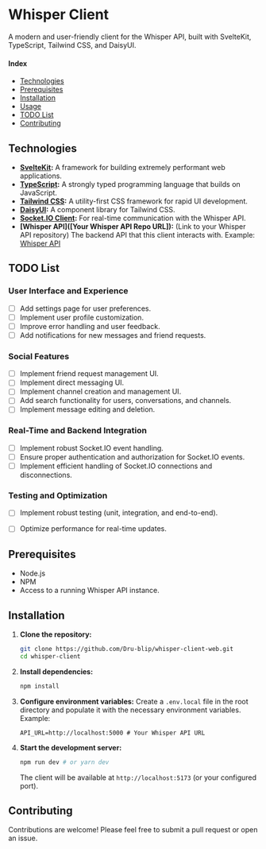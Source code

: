 # Whisper Client
A modern and user-friendly client for the Whisper API, built with SvelteKit, TypeScript, Tailwind CSS, and DaisyUI.

#### Index
-   [Technologies](#technologies)
-   [Prerequisites](#prerequisites)
-   [Installation](#installation)
-   [Usage](#usage)
-   [TODO List](#todo-list)
-   [Contributing](#contributing)

## Technologies
-   **[SvelteKit](https://kit.svelte.dev/):** A framework for building extremely performant web applications.
-   **[TypeScript](https://www.typescriptlang.org/):** A strongly typed programming language that builds on JavaScript.
-   **[Tailwind CSS](https://tailwindcss.com/):** A utility-first CSS framework for rapid UI development.
-   **[DaisyUI](https://daisyui.com/):** A component library for Tailwind CSS.
-   **[Socket.IO Client](https://socket.io/):** For real-time communication with the Whisper API.
-   **[Whisper API]([Your Whisper API Repo URL]):** (Link to your Whisper API repository) The backend API that this client interacts with. Example: [Whisper API](https://github.com/Dru-blip/whisper-api.git)

## TODO List

### User Interface and Experience
-   [ ] Add settings page for user preferences.
-   [ ] Implement user profile customization.
-   [ ] Improve error handling and user feedback.
-   [ ] Add notifications for new messages and friend requests.

### Social Features
-   [ ] Implement friend request management UI.
-   [ ] Implement direct messaging UI.
-   [ ] Implement channel creation and management UI.
-   [ ] Add search functionality for users, conversations, and channels.
-   [ ] Implement message editing and deletion.

### Real-Time and Backend Integration
-   [ ] Implement robust Socket.IO event handling.
-   [ ] Ensure proper authentication and authorization for Socket.IO events.
-   [ ] Implement efficient handling of Socket.IO connections and disconnections.

### Testing and Optimization
-   [ ] Implement robust testing (unit, integration, and end-to-end).
-   [ ] Optimize performance for real-time updates.



## Prerequisites
-   Node.js
-   NPM
-   Access to a running Whisper API instance.

## Installation

1.  **Clone the repository:**

    ```bash
    git clone https://github.com/Dru-blip/whisper-client-web.git
    cd whisper-client
    ```

2.  **Install dependencies:**
    ```bash
    npm install
    ```
3.  **Configure environment variables:**
    Create a `.env.local` file in the root directory and populate it with the necessary environment variables. Example:
    ```
    API_URL=http://localhost:5000 # Your Whisper API URL
    ```
4.  **Start the development server:**
    ```bash
    npm run dev # or yarn dev
    ```
    The client will be available at `http://localhost:5173` (or your configured port).



## Contributing
Contributions are welcome! Please feel free to submit a pull request or open an issue.
